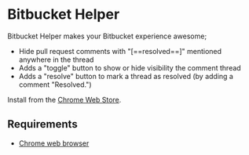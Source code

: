 # Bitbucket Helper

Bitbucket Helper makes your Bitbucket experience awesome;

- Hide pull request comments with "[==resolved==]" mentioned anywhere in the thread
- Adds a "toggle" button to show or hide visibility the comment thread
- Adds a "resolve" button to mark a thread as resolved (by adding a comment "Resolved.")

Install from the [Chrome Web Store](https://chrome.google.com/webstore/detail/bitbucket-helper/ppgmfiebgfkkhnembkonbbnaihfdfiah).

## Requirements

- [Chrome web browser](https://www.google.com/chrome/browser/desktop/)
